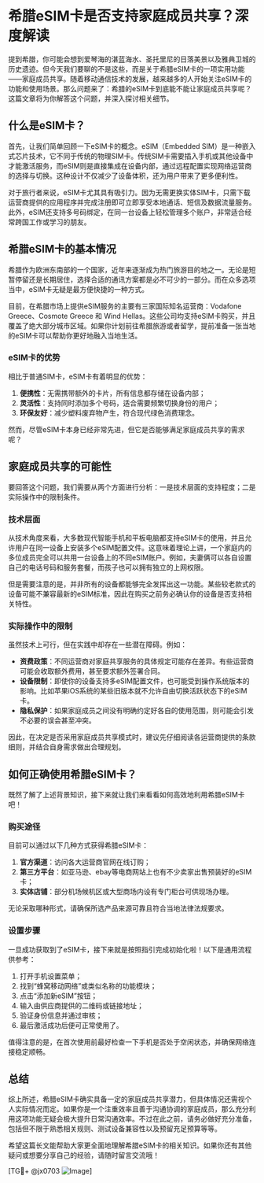 # 希腊eSIM卡是否支持家庭成员共享？深度解读

提到希腊，你可能会想到爱琴海的湛蓝海水、圣托里尼的日落美景以及雅典卫城的历史遗迹。但今天我们要聊的不是这些，而是关于希腊eSIM卡的一项实用功能——家庭成员共享。随着移动通信技术的发展，越来越多的人开始关注eSIM卡的功能和使用场景。那么问题来了：希腊的eSIM卡到底能不能让家庭成员共享呢？这篇文章将为你解答这个问题，并深入探讨相关细节。

## 什么是eSIM卡？

首先，让我们简单回顾一下eSIM卡的概念。eSIM（Embedded SIM）是一种嵌入式芯片技术，它不同于传统的物理SIM卡。传统SIM卡需要插入手机或其他设备中才能激活服务，而eSIM则是直接集成在设备内部，通过远程配置实现网络运营商的选择与切换。这种设计不仅减少了设备体积，还为用户带来了更多便利性。

对于旅行者来说，eSIM卡尤其具有吸引力。因为无需更换实体SIM卡，只需下载运营商提供的应用程序并完成注册即可立即享受本地通话、短信及数据流量服务。此外，eSIM还支持多号码绑定，在同一台设备上轻松管理多个账户，非常适合经常跨国工作或学习的朋友。

## 希腊eSIM卡的基本情况

希腊作为欧洲东南部的一个国家，近年来逐渐成为热门旅游目的地之一。无论是短暂停留还是长期居住，选择合适的通讯方案都是必不可少的一部分。而在众多选项当中，eSIM卡无疑是最方便快捷的一种方式。

目前，在希腊市场上提供eSIM服务的主要有三家国际知名运营商：Vodafone Greece、Cosmote Greece 和 Wind Hellas。这些公司均支持eSIM卡购买，并且覆盖了绝大部分城市区域。如果你计划前往希腊旅游或者留学，提前准备一张当地的eSIM卡可以帮助你更好地融入当地生活。

### eSIM卡的优势

相比于普通SIM卡，eSIM卡有着明显的优势：

1. **便携性**：无需携带额外的卡片，所有信息都存储在设备内部；
2. **灵活性**：支持同时添加多个号码，适合需要频繁切换身份的用户；
3. **环保友好**：减少塑料废弃物产生，符合现代绿色消费理念。

然而，尽管eSIM卡本身已经非常先进，但它是否能够满足家庭成员共享的需求呢？

## 家庭成员共享的可能性

要回答这个问题，我们需要从两个方面进行分析：一是技术层面的支持程度；二是实际操作中的限制条件。

### 技术层面

从技术角度来看，大多数现代智能手机和平板电脑都支持eSIM卡的使用，并且允许用户在同一设备上安装多个eSIM配置文件。这意味着理论上讲，一个家庭内的多位成员完全可以共用一台设备上的不同eSIM账户。例如，夫妻俩可以各自设置自己的电话号码和服务套餐，而孩子也可以拥有独立的上网权限。

但是需要注意的是，并非所有的设备都能够完全发挥出这一功能。某些较老款式的设备可能不兼容最新的eSIM标准，因此在购买之前务必确认你的设备是否支持相关特性。

### 实际操作中的限制

虽然技术上可行，但在实践中却存在一些潜在障碍。例如：

- **资费政策**：不同运营商对家庭共享服务的具体规定可能存在差异。有些运营商可能会收取额外费用，甚至要求额外签署合同。
- **设备限制**：即使你的设备支持多eSIM配置文件，也可能受到操作系统版本的影响。比如苹果iOS系统的某些旧版本就不允许自由切换活跃状态下的eSIM卡。
- **隐私保护**：如果家庭成员之间没有明确约定好各自的使用范围，则可能会引发不必要的误会甚至冲突。

因此，在决定是否采用家庭成员共享模式时，建议先仔细阅读各运营商提供的条款细则，并结合自身需求做出合理规划。

## 如何正确使用希腊eSIM卡？

既然了解了上述背景知识，接下来就让我们来看看如何高效地利用希腊eSIM卡吧！

### 购买途径

目前可以通过以下几种方式获得希腊eSIM卡：

1. **官方渠道**：访问各大运营商官网在线订购；
2. **第三方平台**：如亚马逊、ebay等电商网站上也有不少卖家出售预装好的eSIM卡；
3. **实体店铺**：部分机场候机区或大型商场内设有专门柜台可供现场办理。

无论采取哪种形式，请确保所选产品来源可靠且符合当地法律法规要求。

### 设置步骤

一旦成功获取到了eSIM卡，接下来就是按照指引完成初始化啦！以下是通用流程供参考：

1. 打开手机设置菜单；
2. 找到“蜂窝移动网络”或类似名称的功能模块；
3. 点击“添加新eSIM”按钮；
4. 输入由供应商提供的二维码或链接地址；
5. 验证身份信息并通过审核；
6. 最后激活成功后便可正常使用了。

值得注意的是，在首次使用前最好检查一下手机是否处于空闲状态，并确保网络连接稳定顺畅。

## 总结

综上所述，希腊eSIM卡确实具备一定的家庭成员共享潜力，但具体情况还需视个人实际情况而定。如果你是一个注重效率且善于沟通协调的家庭成员，那么充分利用这项功能无疑会极大提升日常沟通效率。不过在此之前，请务必做好充分准备，包括但不限于熟悉相关规则、测试设备兼容性以及预留充足预算等等。

希望这篇长文能帮助大家更全面地理解希腊eSIM卡的相关知识。如果你还有其他疑问或想要分享自己的经验，请随时留言交流哦！

[TG💪+ @jx0703 ![Image](https://github.com/user-attachments/assets/dbca1d08-cadb-493c-b0ec-ad6f7a83f270)]